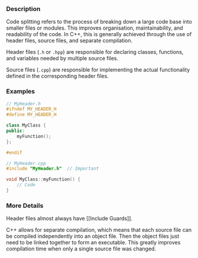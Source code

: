 ### Description
Code splitting refers to the process of breaking down a large code base into smaller files or modules. This improves organisation, maintainability, and readability of the code. In C++, this is generally achieved through the use of header files, source files, and separate compilation.

Header files (`.h` or `.hpp`) are responsible for declaring classes, functions, and variables needed by multiple source files.

Source files (`.cpp`) are responsible for implementing the actual functionality defined in the corresponding header files.
### Examples
```c++
// MyHeader.h
#ifndef MY_HEADER_H
#define MY_HEADER_H

class MyClass {
public:
	myFunction();
};

#endif
```

```c++
// MyHeader.cpp
#include "MyHeader.h"  // Important

void MyClass::myFunction() {
	// Code
}
```


### More Details
Header files almost always have [[Include Guards]].

C++ allows for separate compilation, which means that each source file can be compiled independently into an object file. Then the object files just need to be linked together to form an executable. This greatly improves compilation time when only a single source file was changed.
